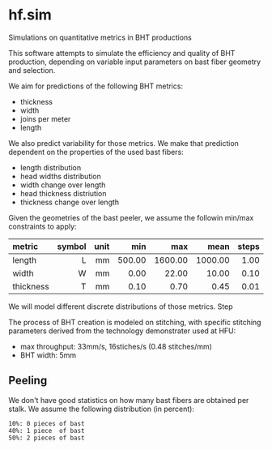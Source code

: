 
# hf.sim

Simulations on quantitative metrics in BHT productions

This software attempts to simulate the efficiency and quality of BHT production,
depending on variable input parameters on bast fiber geometry and selection.

We aim for predictions of the following BHT metrics:

  * thickness
  * width
  * joins per meter
  * length

We also predict variability for those metrics.  We make that prediction
dependent on the properties of the used bast fibers:

  * length distribution
  * head widths distribution
  * width change over length
  * head thickness distriution
  * thickness change over length

Given the geometries of the bast peeler, we assume the followin min/max
constraints to apply:

| metric    | symbol | unit |    min |     max |    mean |   steps |
| :-------- | -----: | ---: | -----: | ------: | ------: | ------: |
| length    |      L |   mm | 500.00 | 1600.00 | 1000.00 |    1.00 |
| width     |      W |   mm |   0.00 |   22.00 |   10.00 |    0.10 |
| thickness |      T |   mm |   0.10 |    0.70 |    0.45 |    0.01 |

We will model different discrete distributions of those metrics. Step 


The process of BHT
creation is modeled on stitching, with specific stitching parameters derived
from the technology demonstrater used at HFU:

  * max throughput: 33mm/s, 16stiches/s (0.48 stitches/mm)
  * BHT width: 5mm


## Peeling

We don't have good statistics on how many bast fibers are obtained per stalk.
We assume the following distribution (in percent):

    10%: 0 pieces of bast
    40%: 1 piece  of bast
    50%: 2 pieces of bast

